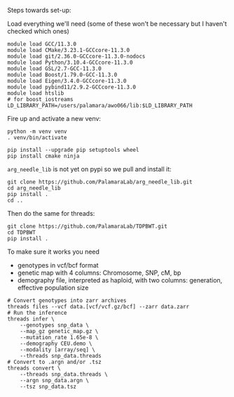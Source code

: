 Steps towards set-up:

Load everything we'll need (some of these won't be necessary but I haven't checked which ones) 
```
module load GCC/11.3.0
module load CMake/3.23.1-GCCcore-11.3.0
module load git/2.36.0-GCCcore-11.3.0-nodocs
module load Python/3.10.4-GCCcore-11.3.0
module load GSL/2.7-GCC-11.3.0
module load Boost/1.79.0-GCC-11.3.0
module load Eigen/3.4.0-GCCcore-11.3.0
module load pybind11/2.9.2-GCCcore-11.3.0
module load htslib
# for boost_iostreams
LD_LIBRARY_PATH=/users/palamara/awo066/lib:$LD_LIBRARY_PATH
```

Fire up and activate a new venv:
```
python -m venv venv
. venv/bin/activate

pip install --upgrade pip setuptools wheel
pip install cmake ninja
```

`arg_needle_lib` is not yet on pypi so we pull and install it:
```
git clone https://github.com/PalamaraLab/arg_needle_lib.git
cd arg_needle_lib
pip install .
cd ..
```

Then do the same for threads:
```
git clone https://github.com/PalamaraLab/TDPBWT.git
cd TDPBWT
pip install .
```

To make sure it works you need
- genotypes in vcf/bcf format
- genetic map with 4 columns: Chromosome, SNP, cM, bp
- demography file, interpreted as haploid, with two columns: generation, effective population size
```
# Convert genotypes into zarr archives
threads files --vcf data.[vcf/vcf.gz/bcf] --zarr data.zarr
# Run the inference
threads infer \
    --genotypes snp_data \
    --map_gz genetic_map.gz \
    --mutation_rate 1.65e-8 \
    --demography CEU.demo \
    --modality [array/seq] \
    --threads snp_data.threads
# Convert to .argn and/or .tsz
threads convert \
    --threads snp_data.threads \
    --argn snp_data.argn \
    --tsz snp_data.tsz
```
